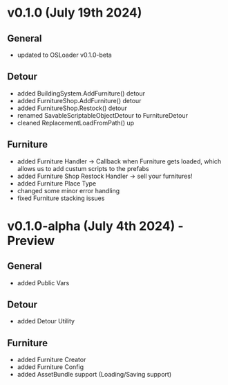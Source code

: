 # v0.1.0 (July 19th 2024)
## General
- updated to OSLoader v0.1.0-beta
## Detour
- added BuildingSystem.AddFurniture() detour
- added FurnitureShop.AddFurniture() detour
- added FurnitureShop.Restock() detour
- renamed SavableScriptableObjectDetour to FurnitureDetour
- cleaned ReplacementLoadFromPath() up
## Furniture
- added Furniture Handler -> Callback when Furniture gets loaded, which allows us to add custum scripts to the prefabs
- added Furniture Shop Restock Handler -> sell your furnitures!
- added Furniture Place Type
- changed some minor error handling
- fixed Furniture stacking issues

# v0.1.0-alpha (July 4th 2024) - Preview
## General
- added Public Vars
## Detour
- added Detour Utility
## Furniture
- added Furniture Creator
- added Furniture Config
- added AssetBundle support (Loading/Saving support)
